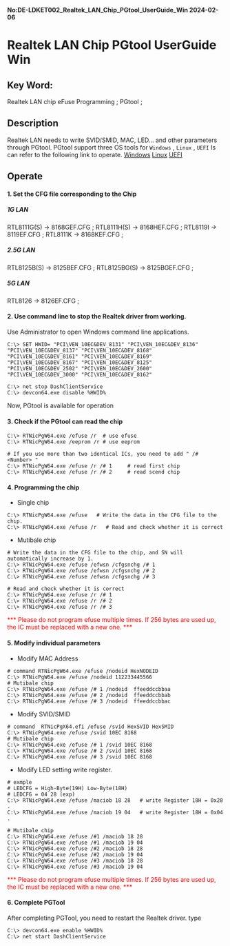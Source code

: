 **No:DE-LDKET002_Realtek_LAN_Chip_PGtool_UserGuide_Win 2024-02-06**
# Realtek LAN Chip PGtool UserGuide Win
## Key Word:

Realtek LAN chip eFuse Programming ; PGtool ; 

## Description

Realtek LAN needs to write SVID/SMID, MAC, LED... and other parameters through PGtool.
PGtool support three OS tools for `Windows` , `Linux` , `UEFI`
Is can refer to the following link to operate.
[Windows](./DE-LDRET002_Realtek_LAN_Chip_PGtool_UserGuide_Win.md)
[Linux](./DE-LDRET003_Realtek_LAN_Chip_PGtool_UserGuide_Linux.md)
[UEFI](./DE-LDRET004_Realtek_LAN_Chip_PGtool_UserGuide_UEFI.md)

## Operate
#### 1. Set the CFG file corresponding to the Chip
##### 1G LAN
RTL8111G(S) -> 8168GEF.CFG ; 
RTL8111H(S) -> 8168HEF.CFG ; 
RTL8119I -> 8119EF.CFG ; 
RTL8111K -> 8168KEF.CFG ; 
##### 2.5G LAN
RTL8125B(S) -> 8125BEF.CFG ; 
RTL8125BG(S) -> 8125BGEF.CFG ; 
##### 5G LAN
RTL8126 -> 8126EF.CFG ; 
#### 2. Use command line to stop the Realtek driver from working.
Use Administrator to open Windows command line applications.
```shell
C:\> SET HWID= "PCI\VEN_10EC&DEV_8131" "PCI\VEN_10EC&DEV_8136" "PCI\VEN_10EC&DEV_8137" "PCI\VEN_10EC&DEV_8168" "PCI\VEN_10EC&DEV_8161" "PCI\VEN_10EC&DEV_8169" "PCI\VEN_10EC&DEV_8167" "PCI\VEN_10EC&DEV_8125" "PCI\VEN_10EC&DEV_2502" "PCI\VEN_10EC&DEV_2600" "PCI\VEN_10EC&DEV_3000" "PCI\VEN_10EC&DEV_8162"

C:\> net stop DashClientService
C:\> devcon64.exe disable %HWID%
```
Now, PGtool is available for operation
#### 3. Check if the PGtool can read the chip
```shell
C:\> RTNicPgW64.exe /efuse /r  # use efuse
C:\> RTNicPgW64.exe /eeprom /r # use eeprom

# If you use more than two identical ICs, you need to add " /# <Number> "
C:\> RTNicPgW64.exe /efuse /r /# 1     # read first chip
C:\> RTNicPgW64.exe /efuse /r /# 2     # read scend chip
```
#### 4. Programming the chip
* Single chip
```shell
C:\> RTNicPgW64.exe /efuse   # Write the data in the CFG file to the chip.
C:\> RTNicPgW64.exe /efuse /r   # Read and check whether it is correct
```
* Mutibale chip
```shell
# Write the data in the CFG file to the chip, and SN will automatically increase by 1.
C:\> RTNicPgW64.exe /efuse /efwsn /cfgsnchg /# 1 
C:\> RTNicPgW64.exe /efuse /efwsn /cfgsnchg /# 2
C:\> RTNicPgW64.exe /efuse /efwsn /cfgsnchg /# 3

# Read and check whether it is correct
C:\> RTNicPgW64.exe /efuse /r /# 1
C:\> RTNicPgW64.exe /efuse /r /# 2
C:\> RTNicPgW64.exe /efuse /r /# 3
```
<font color="#FF0000">*** Please do not program efuse multiple times. If 256 bytes are used up, the IC must be replaced with a new one. ***</font>

#### 5. Modify individual parameters
* Modify MAC Address
```shell
# command RTNicPgW64.exe /efuse /nodeid HexNODEID
C:\> RTNicPgW64.exe /efuse /nodeid 112233445566
# Mutibale chip
C:\> RTNicPgW64.exe /efuse /# 1 /nodeid  ffeeddccbbaa 
C:\> RTNicPgW64.exe /efuse /# 2 /nodeid  ffeeddccbbab
C:\> RTNicPgW64.exe /efuse /# 3 /nodeid  ffeeddccbbac 
```

* Modify SVID/SMID
```shell
# command  RTNicPgX64.efi /efuse /svid HexSVID HexSMID
C:\> RTNicPgW64.exe /efuse /svid 10EC 8168
# Mutibale chip
C:\> RTNicPgW64.exe /efuse /# 1 /svid 10EC 8168
C:\> RTNicPgW64.exe /efuse /# 2 /svid 10EC 8168
C:\> RTNicPgW64.exe /efuse /# 3 /svid 10EC 8168
```

* Modify LED setting
write register.
```shell
# exmple 
# LEDCFG = High-Byte(19H) Low-Byte(18H)
# LEDCFG = 04 28 (exp)
C:\> RTNicPgW64.exe /efuse /maciob 18 28   # write Register 18H = 0x28 .
C:\> RTNicPgW64.exe /efuse /maciob 19 04   # write Register 18H = 0x04 .

# Mutibale chip
C:\> RTNicPgW64.exe /efuse /#1 /maciob 18 28
C:\> RTNicPgW64.exe /efuse /#1 /maciob 19 04
C:\> RTNicPgW64.exe /efuse /#2 /maciob 18 28
C:\> RTNicPgW64.exe /efuse /#2 /maciob 19 04
C:\> RTNicPgW64.exe /efuse /#3 /maciob 18 28
C:\> RTNicPgW64.exe /efuse /#3 /maciob 19 04
```
<font color="#FF0000">*** Please do not program efuse multiple times. If 256 bytes are used up, the IC must be replaced with a new one. ***</font>
#### 6. Complete PGTool
After completing PGTool, you need to restart the Realtek driver.
type
```shell
C:\> devcon64.exe enable %HWID%
C:\> net start DashClientService
```
